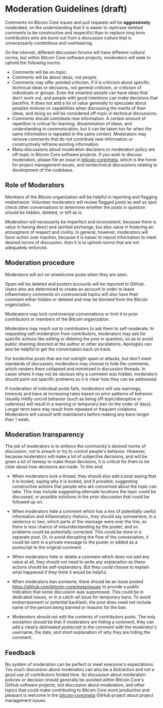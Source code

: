 # Moderation Guidelines (draft)

Comments on Bitcoin Core issues and pull requests will be **aggressively** moderated, on the understanding that it is easier to rephrase deleted comments to be constructive and respectful than to replace long term contributors who are burnt out from a discussion culture that is unnecessarily contentious and overbearing.

On the internet, different discussion forums will have different cultural norms, but within Bitcoin Core software projects, moderators will seek to uphold the following norms:

- Comments will be on-topic.
- Comments will be about ideas, not people.
- Comments may offer pointed criticism, if it is criticism about specific technical ideas or decisions, not general criticism, or criticism of individuals or groups. Even the smartest people can have ideas that don't work out, and people with good intentions can make decisions that backfire. It does not add a lot of value generally to speculate about peoples motives or capabilities when discussing the merits of their ideas, and doing so will be considered off-topic in technical discussions.
- Comments should contribute new information. A certain amount of repetition is critical for learning, dissemination of ideas, and understanding in communication, but it can be taken too far when the same information is repeated in the same context. Moderators may remove comments that do not contribute new information or constructively reframe existing information.
- Meta-discussions about moderation decisions or moderation policy are off-topic in Bitcoin Core software projects. If you wish to discuss moderation, please file an issue in [bitcoin-core/meta](https://github.com/bitcoin-core/meta/issues/new), which is the home for project management issues, and nontechnical discussions relating to development of the codebase.

## Role of Moderators

Members of the Bitcoin organization will be helpful in reporting and flagging misbehavior. Volunteer moderators will review flagged posts as well as spot check other conversations to determine whether the posts in question should be hidden, deleted, or left as is.

Moderation will necessarily be imperfect and inconsistent, because there is value in having direct and spirited exchange, but also value in fostering an atmosphere of respect and civility. In general, however, moderators will favor action over inaction, because it is easier to repost information to meet desired norms of discussion, than it is to uphold norms that are not adequately enforced.

## Moderation procedure

Moderators will act on unwelcome posts when they are seen.

Spam will be deleted and posters accounts will be reported to GitHub. Users who are determined to create an account in order to leave inflammatory comments on controversial topics will also have their comment either hidden or deleted and may be blocked from the Bitcoin organization.

Moderators may lock controversial conversations or limit it to prior contributors or members of the Bitcoin organization.

Moderators may reach out to contributors to ask them to self-moderate. In requesting self-moderation from contributors, moderators may ask for specific actions like editing or deleting the post in question, so as to avoid public shaming directed at the author or other escalations. Apologies can also be helpful to get the conversation back on track.

For borderline posts that are not outright spam or attacks, but don't meet standards of discussion, moderators may choose to hide the comments, which renders them collapsed and minimized in discussion threads. In cases where it may not be obvious why a comment was hidden, moderators should point out specific problems so it is clear how they can be addressed.

If moderation of individual posts fails, moderators will use warnings, timeouts and bans at increasing rates based on prior patterns of behavior. Usually mildly uncivil behavior (such as being off-topic/disruptive or rudeness) will result in a warning or temporary ban (in the order of days). Longer term bans may result from repeated or frequent violations. Moderators will consult with maintainers before making any bans longer than 1 week.

## Moderation transparency

The job of moderators is to enforce the community's desired norms of discussion, not to preach or try to control people's behavior. However, because moderators will make a lot of subjective decisions, and will be given a lot of leeway to make those decisions, it is critical for them to be clear about how decisions are made. To this end:

- When moderators lock a thread, they should also add a post saying that it is locked, saying why it is locked, and if possible, suggesting constructive actions that people who are concerned about the topic can take. This may include suggesting alternate locations the topic could be discussed, or possible solutions in the prior discussion that could be followed up on.

- When moderators hide a comment which has a mix of potentially useful information and inflammatory rhetoric, they should say somewhere, in a sentence or two, which parts of the message were over the line, so there is less chance of misunderstanding by the poster, and so problems could be potentially corrected. This could be done in a separate post. Or, to avoid disrupting the flow of the conversation, it could be sent in a private message to the poster or added as a postscript to the original comment.

- When moderators hide or delete a comment which does not add any value at all, they should not need to write any explanation as these actions should be self-explanatory. But they could choose to explain what happened if they think it would be helpful.

- When moderators ban someone, there should be an issue posted https://github.com/bitcoin-core/meta/issues to provide a public indication that some discussion was suppressed. This could be in dedicated issues, or in a catch-all issue for temporary bans. To avoid embarrassment or potential backlash, the post does need not include name of the person being banned or reasons for the ban.

- Moderators should not edit the contents of contributors posts. The only exception should be that if moderators are hiding a comment, they can add a clearly delineated postscript to the comment with the moderator's username, the date, and short explanation of why they are hiding the comment.

## Feedback

No system of moderation can be perfect or meet everyone's expectations. Too much discussion about moderation can also be a distraction and not a good use of contributors limited time. So discussion about moderation policies or decision should generally be avoided within Bitcoin Core's GitHub software projects, but discussion about moderation, and other topics that could make contributing to Bitcoin Core more productive and pleasant is welcome in the [bitcoin-core/meta](https://github.com/bitcoin-core/meta) GitHub project about project management issues.
